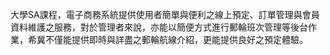 大學SA課程，電子商務系統提供使用者簡單與便利之線上預定、訂單管理與會員資料維護之服務，對於管理者來說，亦能以簡便方式進行郵輪班次管理等後台作業，希冀不僅能提供即時與詳盡之郵輪航線介紹，更能提供良好之預定體驗。
